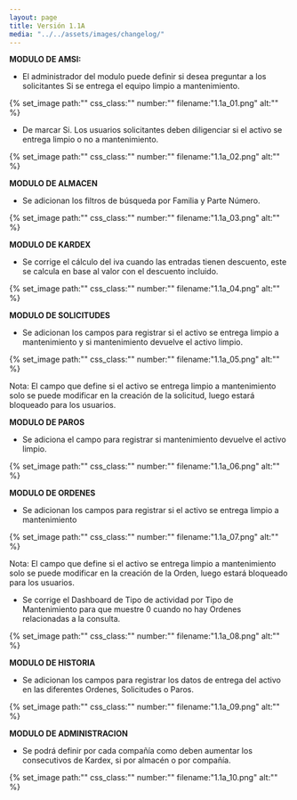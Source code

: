 ```yaml
---
layout: page
title: Versión 1.1A
media: "../../assets/images/changelog/"
---
```

**MODULO DE AMSI:**

- El administrador del modulo puede definir si desea preguntar a los solicitantes Si se entrega el equipo limpio a mantenimiento.

{% set_image
  path:""
  css_class:""
  number:""
  filename:"1.1a_01.png"
  alt:""
%}

- De marcar Si. Los usuarios solicitantes deben diligenciar si el activo se entrega limpio o no a mantenimiento. 

{% set_image
  path:""
  css_class:""
  number:""
  filename:"1.1a_02.png"
  alt:""
%}

**MODULO DE ALMACEN**

- Se adicionan los filtros de búsqueda por Familia y Parte Número.

{% set_image
  path:""
  css_class:""
  number:""
  filename:"1.1a_03.png"
  alt:""
%}

**MODULO DE KARDEX**

- Se corrige el cálculo del iva cuando las entradas tienen descuento, este se calcula en base al valor con el descuento incluido.

{% set_image
  path:""
  css_class:""
  number:""
  filename:"1.1a_04.png"
  alt:""
%}

**MODULO DE SOLICITUDES**

- Se adicionan los campos para registrar si el activo se entrega limpio a mantenimiento y si mantenimiento devuelve el activo limpio.	

{% set_image
  path:""
  css_class:""
  number:""
  filename:"1.1a_05.png"
  alt:""
%}

Nota: El campo que define si el activo se entrega limpio a mantenimiento solo se puede modificar en la creación de la solicitud, luego estará bloqueado para los usuarios.

**MODULO DE PAROS**

- Se adiciona el campo para registrar si mantenimiento devuelve el activo limpio.

{% set_image
  path:""
  css_class:""
  number:""
  filename:"1.1a_06.png"
  alt:""
%}

**MODULO DE ORDENES**

- Se adicionan los campos para registrar si el activo se entrega limpio a mantenimiento

{% set_image
  path:""
  css_class:""
  number:""
  filename:"1.1a_07.png"
  alt:""
%}

Nota: El campo que define si el activo se entrega limpio a mantenimiento solo se puede modificar en la creación de la Orden, luego estará bloqueado para los usuarios.

- Se corrige el Dashboard de Tipo de actividad por Tipo de Mantenimiento para que muestre 0 cuando no hay Ordenes relacionadas a la consulta.

{% set_image
  path:""
  css_class:""
  number:""
  filename:"1.1a_08.png"
  alt:""
%}

**MODULO DE HISTORIA**

- Se adicionan los campos para registrar los datos de entrega del activo en las diferentes Ordenes, Solicitudes o Paros.

{% set_image
  path:""
  css_class:""
  number:""
  filename:"1.1a_09.png"
  alt:""
%}

**MODULO DE ADMINISTRACION**

- Se podrá definir por cada compañía como deben aumentar los consecutivos de Kardex, si por almacén o por compañía. 

{% set_image
  path:""
  css_class:""
  number:""
  filename:"1.1a_10.png"
  alt:""
%}